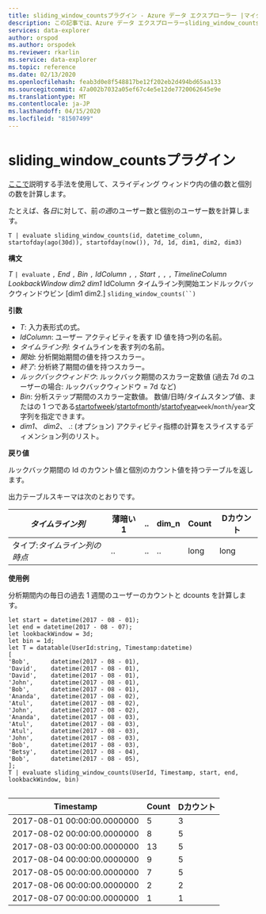 ```yaml
---
title: sliding_window_countsプラグイン - Azure データ エクスプローラー |マイクロソフトドキュメント
description: この記事では、Azure データ エクスプローラーsliding_window_countsプラグインについて説明します。
services: data-explorer
author: orspod
ms.author: orspodek
ms.reviewer: rkarlin
ms.service: data-explorer
ms.topic: reference
ms.date: 02/13/2020
ms.openlocfilehash: feab3d0e8f548817be12f202eb2d494bd65aa133
ms.sourcegitcommit: 47a002b7032a05ef67c4e5e12de7720062645e9e
ms.translationtype: MT
ms.contentlocale: ja-JP
ms.lasthandoff: 04/15/2020
ms.locfileid: "81507499"
---
```

# <a name="sliding_window_counts-plugin"></a>sliding_window_countsプラグイン

[ここで](samples.md#performing-aggregations-over-a-sliding-window)説明する手法を使用して、スライディング ウィンドウ内の値の数と個別の数を計算します。

たとえば、各*日*に対して、前*の週*のユーザー数と個別のユーザー数を計算します。 

```kusto
T | evaluate sliding_window_counts(id, datetime_column, startofday(ago(30d)), startofday(now()), 7d, 1d, dim1, dim2, dim3)
```

**構文**

*T* `| evaluate` `,` *End* `,` *Bin* `,` *IdColumn* `,` `,` *Start* `,` `,` `,` *TimelineColumn* *LookbackWindow* *dim2* *dim1* IdColumn タイムライン列開始エンドルックバックウィンドウビン [dim1 dim2.] `sliding_window_counts(``)`

**引数**

* *T*: 入力表形式の式。
* *IdColumn*: ユーザー アクティビティを表す ID 値を持つ列の名前。 
* *タイムライン列*: タイムラインを表す列の名前。
* *開始*: 分析開始期間の値を持つスカラー。
* *終了*: 分析終了期間の値を持つスカラー。
* *ルックバックウィンドウ*: ルックバック期間のスカラー定数値 (過去 7d のユーザーの場合: ルックバックウィンドウ = 7d など)
* *Bin*: 分析ステップ期間のスカラー定数値。 数値/日時/タイムスタンプ値、またはの 1 つである[startofweek](startofweekfunction.md)/[startofmonth](startofmonthfunction.md)/[startofyear](startofyearfunction.md)`week`/`month`/`year`文字列を指定できます。 
* *dim1*、 *dim2*、 .: (オプション) アクティビティ指標の計算をスライスするディメンション列のリスト。

**戻り値**

ルックバック期間の Id のカウント値と個別のカウント値を持つテーブルを返します。

出力テーブルスキーマは次のとおりです。

|*タイムライン列*|薄暗い1|..|dim_n|Count|Dカウント|
|---|---|---|---|---|---|
|タイプ:*タイムライン列の時点*|..|..|..|long|long|


**使用例**

分析期間内の毎日の過去 1 週間のユーザーのカウントと dcounts を計算します。 

```kusto
let start = datetime(2017 - 08 - 01);
let end = datetime(2017 - 08 - 07); 
let lookbackWindow = 3d;  
let bin = 1d;
let T = datatable(UserId:string, Timestamp:datetime)
[
'Bob',      datetime(2017 - 08 - 01), 
'David',    datetime(2017 - 08 - 01), 
'David',    datetime(2017 - 08 - 01), 
'John',     datetime(2017 - 08 - 01), 
'Bob',      datetime(2017 - 08 - 01), 
'Ananda',   datetime(2017 - 08 - 02),  
'Atul',     datetime(2017 - 08 - 02), 
'John',     datetime(2017 - 08 - 02), 
'Ananda',   datetime(2017 - 08 - 03), 
'Atul',     datetime(2017 - 08 - 03), 
'Atul',     datetime(2017 - 08 - 03), 
'John',     datetime(2017 - 08 - 03), 
'Bob',      datetime(2017 - 08 - 03), 
'Betsy',    datetime(2017 - 08 - 04), 
'Bob',      datetime(2017 - 08 - 05), 
];
T | evaluate sliding_window_counts(UserId, Timestamp, start, end, lookbackWindow, bin)


```

|Timestamp|Count|Dカウント|
|---|---|---|
|2017-08-01 00:00:00.0000000|5|3|
|2017-08-02 00:00:00.0000000|8|5|
|2017-08-03 00:00:00.0000000|13|5|
|2017-08-04 00:00:00.0000000|9|5|
|2017-08-05 00:00:00.0000000|7|5|
|2017-08-06 00:00:00.0000000|2|2|
|2017-08-07 00:00:00.0000000|1|1|